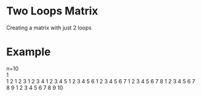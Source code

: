 # Two Loops Matrix
 Creating a matrix with just 2 loops

# Example
n=10  
                  1  
                1 2
              1 2 3
            1 2 3 4
          1 2 3 4 5
        1 2 3 4 5 6
      1 2 3 4 5 6 7
    1 2 3 4 5 6 7 8
  1 2 3 4 5 6 7 8 9
1 2 3 4 5 6 7 8 9 10

